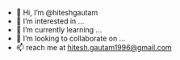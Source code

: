 - 👋 Hi, I’m @hiteshgautam
- 👀 I’m interested in ...
- 🌱 I’m currently learning ...
- 💞️ I’m looking to collaborate on ...
- 📫 reach me at hitesh.gautam1996@gmail.com

<!---
hittugautam/hittugautam is a ✨ special ✨ repository because its `README.md` (this file) appears on your GitHub profile.
You can click the Preview link to take a look at your changes.
--->
